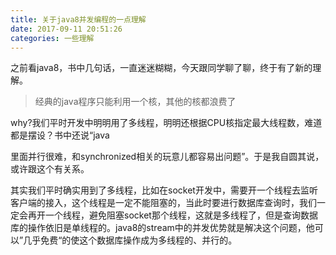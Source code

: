 ```yaml
---
title: 关于java8并发编程的一点理解
date: 2017-09-11 20:51:26
categories: 一些理解
---
```


之前看java8，书中几句话，一直迷迷糊糊，今天跟同学聊了聊，终于有了新的理解。



> 经典的java程序只能利用一个核，其他的核都浪费了

why?我们平时开发中明明用了多线程，明明还根据CPU核指定最大线程数，难道都是摆设？书中还说“java

里面并行很难，和synchronized相关的玩意儿都容易出问题”。于是我自圆其说，或许跟这个有关系。



其实我们平时确实用到了多线程，比如在socket开发中，需要开一个线程去监听客户端的接入，这个线程是一定不能阻塞的，当此时要进行数据库查询时，我们一定会再开一个线程，避免阻塞socket那个线程，这就是多线程了，但是查询数据库的操作依旧是单线程的。java8的stream中的并发优势就是解决这个问题，他可以”几乎免费“的使这个数据库操作成为多线程的、并行的。